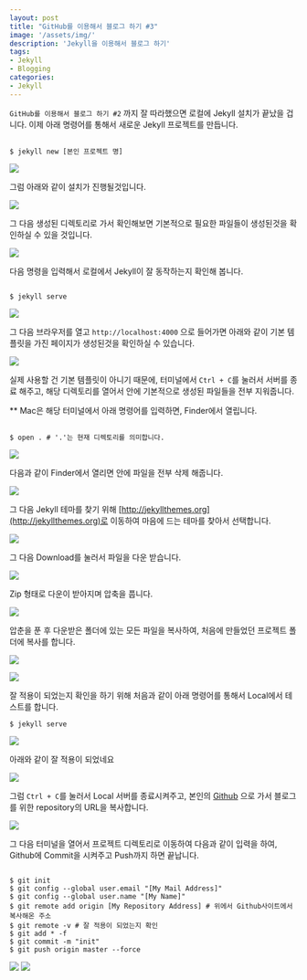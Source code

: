 ```yaml
---
layout: post
title: "GitHub를 이용해서 블로그 하기 #3"
image: '/assets/img/'
description: 'Jekyll을 이용해서 블로그 하기'
tags:
- Jekyll
- Blogging
categories:
- Jekyll
---
```


`GitHub를 이용해서 블로그 하기 #2` 까지 잘 따라했으면 로컬에 Jekyll 설치가 끝났을 겁니다.
이제 아래 명령어를 통해서 새로운 Jekyll 프로젝트를 만듭니다.

```

$ jekyll new [본인 프로젝트 명]

```

![](https://cdn-images-1.medium.com/max/800/1*-Bke4HqcrlYotTzilLl9ew.png)

그럼 아래와 같이 설치가 진행될것입니다.

![](https://cdn-images-1.medium.com/max/1200/1*WlQz9z6BihM0BGjYimIRDg.png)

그 다음 생성된 디렉토리로 가서 확인해보면 기본적으로 필요한 파일들이 생성된것을 확인하실 수 있을 것입니다.

![](https://cdn-images-1.medium.com/max/1200/1*1C8qGJ1OlRGMjtaUTitZ8g.png)

다음 명령을 입력해서 로컬에서 Jekyll이 잘 동작하는지 확인해 봅니다.

```

$ jekyll serve

```

![](https://cdn-images-1.medium.com/max/1200/1*9PO6LE-Ww-oO6ARQEOPzSA.png)

그 다음 브라우저를 열고 `http://localhost:4000` 으로 들어가면 아래와 같이 기본 템플릿을 가진 페이지가 생성된것을 확인하실 수 있습니다.

![](https://cdn-images-1.medium.com/max/1200/1*QwamW1R_79MkTZb2dNNxJg.png)

실제 사용할 건 기본 템플릿이 아니기 때문에, 터미널에서 `Ctrl + C`를 눌러서 서버를 종료 해주고, 해당 디렉토리를 열어서 안에 기본적으로 생성된 파일들을 전부 지워줍니다.

** Mac은 해당 터미널에서 아래 명령어를 입력하면, Finder에서 열립니다.
```

$ open . # '.'는 현재 디렉토리를 의미합니다.
```

![](https://cdn-images-1.medium.com/max/1200/1*JokTyXihafQu3ta-D7EOKA.png)

다음과 같이 Finder에서 열리면 안에 파일을 전부 삭제 해줍니다.

![](https://cdn-images-1.medium.com/max/1200/1*QyywRWUnsFiNawNVyZQNeg.png)

그 다음 Jekyll 테마를 찾기 위해 [http://jekyllthemes.org](http://jekyllthemes.org)로 이동하여 마음에 드는 테마를 찾아서 선택합니다.

![](https://cdn-images-1.medium.com/max/1200/1*EARSMs68EjJDmGbPS506dA.png)

그 다음 Download를 눌러서 파일을 다운 받습니다.

![](https://cdn-images-1.medium.com/max/1200/1*yh6KSUMMfXaPJZ-GgGoR-w.png)

Zip 형태로 다운이 받아지며 압축을 풉니다.

![](https://cdn-images-1.medium.com/max/1200/1*oAl68XWu8NZy00yyCiJk1Q.png)

압춘을 푼 후 다운받은 폴더에 있는 모든 파일을 복사하여, 처음에 만들었던 프로젝트 폴더에 복사를 합니다.

![](https://cdn-images-1.medium.com/max/1200/1*ecfcJylW9L6DJOcDrCFq2Q.png)

![](https://cdn-images-1.medium.com/max/1200/1*dSXtaOftPffAgrzHmkd2nA.png)


잘 적용이 되었는지 확인을 하기 위해 처음과 같이 아래 명령어를 통해서 Local에서 테스트를 합니다.

```
$ jekyll serve
```

![](https://cdn-images-1.medium.com/max/1200/1*FwRk24IKGbVCfLv51Y3fvA.png)

아래와 같이 잘 적용이 되었네요

![](https://cdn-images-1.medium.com/max/1200/1*jRqom41eYBoNv3ZB5nKEDw.png)

그럼 `Ctrl + C`를 눌러서 Local 서버를 종료시켜주고, 본인의 [Github](https://github.com) 으로 가서 블로그를 위한 repository의 URL을 복사합니다.

![](https://cdn-images-1.medium.com/max/1200/1*SSWbPwPN81_hoaltvCtZ0g.png)

그 다음 터미널을 열어서 프로젝트 디렉토리로 이동하여 다음과 같이 입력을 하여, Github에 Commit을 시켜주고 Push까지 하면 끝납니다.

```

$ git init
$ git config --global user.email "[My Mail Address]"
$ git config --global user.name "[My Name]"
$ git remote add origin [My Repository Address] # 위에서 Github사이트에서 복사해온 주소
$ git remote -v # 잘 적용이 되었는지 확인
$ git add * -f
$ git commit -m "init"
$ git push origin master --force
```

![](https://cdn-images-1.medium.com/max/2000/1*vmVpuhP3aImv5E1IhT9FVQ.png)
![](https://cdn-images-1.medium.com/max/2000/1*FjeCNu9RTB1_aUweuuVzpA.png)
